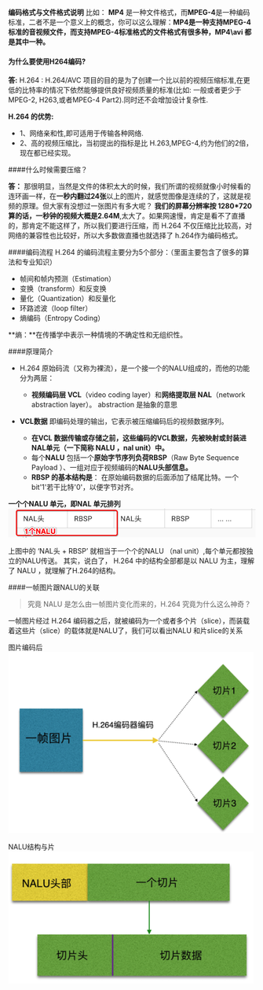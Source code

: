 

**编码格式与文件格式说明**
比如： **MP4** 是一种文件格式，而**MPEG-4**是一种编码标准，二者不是一个意义上的概念，你可以这么理解：**MP4是一种支持MPEG-4标准的音视频文件，而支持MPEG-4标准格式的文件格式有很多种，MP4\avi 都是其中一种。**






#### 为什么要使用H264编码?

**答:**
H.264 : H.264/AVC 项目的目的是为了创建一个比以前的视频压缩标准,在更低的比特率的情况下依然能够提供良好视频质量的标准(比如: 一般或者更少于 MPEG-2, H263,或者MPEG-4 Part2).同时还不会增加设计复杂性.

**H.264 的优势:**
- 1、网络亲和性,即可适用于传输各种网络.
- 2、高的视频压缩比，当初提出的指标是比 H.263,MPEG-4,约为他们的2倍，现在都已经实现。


####什么时候需要压缩？

**答：**
那很明显，当然是文件的体积太大的时候，我们所谓的视频就像小时候看的连环画一样，在**一秒内翻过24张**以上的图片，就感觉图像是连续的了，这就是视频的原理。但大家有没想过一张图片有多大呢？ **我们的屏幕分辨率按 1280*720 算的话，一秒钟的视频大概是2.64M**,太大了。如果网速慢，肯定是看不了直播的，那肯定不能这样了，所以我们要进行压缩，而 H.264 不仅压缩比比较高，对网络的兼容性也比较好，所以大多数做直播也就选择了 h.264作为编码格式。


####编码流程
H.264 的编码流程主要分为5个部分：（里面主要包含了很多的算法和专业知识）
- 帧间和帧内预测（Estimation）
- 变换（transform）和反变换
- 量化（Quantization）和反量化
- 环路滤波（loop filter）
- 熵编码（Entropy Coding）

**熵：**在传播学中表示一种情境的不确定性和无组织性。


####原理简介

- H.264 原始码流（又称为裸流），是一个接一个的NALU组成的，而他的功能分为两层：
    - **视频编码层 VCL**（video coding layer）和**网络提取层 NAL**（network abstraction layer）。 abstraction 是抽象的意思

- **VCL数据** 即编码处理的输出，它表示被压缩编码后的视频数据序列。
    - **在VCL 数据传输或存储之前，这些编码的VCL数据，先被映射或封装进NAL单元（一下简称 NALU ，nal unit）中。**
    - 每个**NALU** 包括一个**原始字节序列负荷RBSP**（Raw Byte Sequence Payload ）、一组对应于视频编码的**NALU头部信息。**
    - **RBSP 的基本结构是**： 在原始编码数据的后面添加了结尾比特。一个bit'1'若干比特'0'，以便字节对齐。
    

**一个个NALU 单元，即NAL 单元排列**
![](/assets/nalu.png)

上图中的 ‘NAL头 + RBSP’ 就相当于一个个的NALU （nal unit）,每个单元都按独立的NALU传送。 其实，说白了， H.264 中的结构全部都是以 NALU 为主，理解了 NALU ，就理解了H.264的结构。


####一帧图片跟NALU的关联

> 究竟 NALU 是怎么由一帧图片变化而来的，H.264 究竟为什么这么神奇？

一帧图片经过 H.264 编码器之后，就被编码为一个或者多个片（slice），而装载着这些片（slice）的载体就是NALU了，我们可以看出NALU 和片slice的关系

图片编码后
![](/assets/frame2Slice.png)



NALU结构与片
![](/assets/naluSlice.png)

    




































































